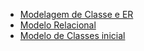 - [Modelagem de Classe e ER](/modelos/)
- [Modelo Relacional](modelo-er)
- [Modelo de Classes inicial](modelo-uml)
